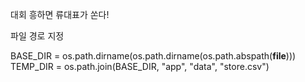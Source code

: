 대회 흥하면 류대표가 쏜다!

파일 경로 지정

BASE_DIR = os.path.dirname(os.path.dirname(os.path.abspath(__file__)))
TEMP_DIR = os.path.join(BASE_DIR, "app", "data", "store.csv")




